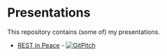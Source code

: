 # Presentations 

This repository contains (some of) my presentations.

* [REST in Peace](https://github.com/hslatman/presentations/tree/rest-in-peace) - [![GitPitch](https://gitpitch.com/assets/badge.svg)](https://gitpitch.com/hslatman/presentations/rest-in-peace)

